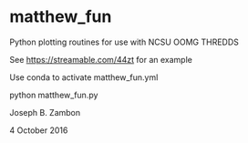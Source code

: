 # matthew_fun
Python plotting routines for use with NCSU OOMG THREDDS

See https://streamable.com/44zt for an example

Use conda to activate matthew_fun.yml

python matthew_fun.py

Joseph B. Zambon

4 October 2016

